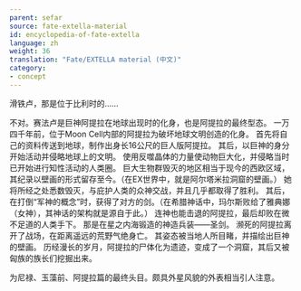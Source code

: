 ```yaml
---
parent: sefar
source: fate-extella-material
id: encyclopedia-of-fate-extella
language: zh
weight: 36
translation: "Fate/EXTELLA material (中文)"
category:
- concept
---
```


滑铁卢，那是位于比利时的……

不对。赛法卢是巨神阿提拉在地球出现时的化身，也是阿提拉的最终型态。
一万四千年前，位于Moon Cell内部的阿提拉为破坏地球文明创造的化身。
首先将自己的资料传送到地球，制作出身长16公尺的巨人版阿提拉。
其后，以巨神的身分开始活动并侵略地球上的文明。
使用反噬晶体的力量使动物巨大化，并侵略当时已开始进行知性活动的人类圈。
巨大生物群毁灭的地区相当于现今的西欧区域，其纪录以壁画的形式留存至今。（在EX世界中，就是阿尔塔米拉洞窟的壁画。）
她将所经之处悉数毁灭，与庇护人类的众神交战，并且几乎都取得了胜利。
其后，在打倒“军神的概念”时，获得了对方的剑。（在希腊神话中，玛尔斯败给了雅典娜（女神），其神话的架构就是源自于此。）
连神也能击退的阿提拉，最后却败在微不足道的人类手下。
那是在星之内海锻造的神造兵装——圣剑。
濒死的阿提拉离开了战场，在距离遥远的荒野气绝身亡。
其姿态被当地人所目睹，并描绘出巨神的壁画。
历经漫长的岁月，阿提拉的尸体化为遗迹，变成了一个洞窟，其后又被匈族的族长们挖掘出来。

为尼禄、玉藻前、阿提拉篇的最终头目。颇具外星风貌的外表相当引人注意。
